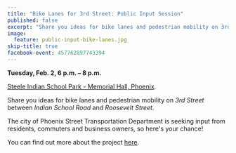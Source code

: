 ```yaml
---
title: "Bike Lanes for 3rd Street: Public Input Session"
published: false
excerpt: "Share you ideas for bike lanes and pedestrian mobility on 3rd Street."
image:
  feature: public-input-bike-lanes.jpg
skip-title: true
facebook-event: 457762897743394
---
```


**Tuesday, Feb. 2, 6 p.m. – 8 p.m.**

[Steele Indian School Park - Memorial Hall, Phoenix](https://goo.gl/maps/DtHBiDQvPR52).

Share you ideas for bike lanes and pedestrian mobility on *3rd Street* between *Indian School Road* and *Roosevelt Street*.

The city of Phoenix Street Transportation Department is seeking input from residents, commuters and business owners, so here's your chance! 

You can find out more about the project [here](http://1.usa.gov/1KfK9SO).
